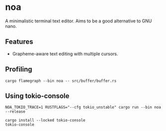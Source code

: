 # noa

A minimalistic terminal text editor. Aims to be a good alternative to GNU nano.

## Features

- Grapheme-aware text editing with multiple cursors.


## Profiling

```
cargo flamegraph --bin noa -- src/buffer/buffer.rs
```

## Using tokio-console

```
NOA_TOKIO_TRACE=1 RUSTFLAGS="--cfg tokio_unstable" cargo run --bin noa --release

cargo install --locked tokio-console
tokio-console
```
